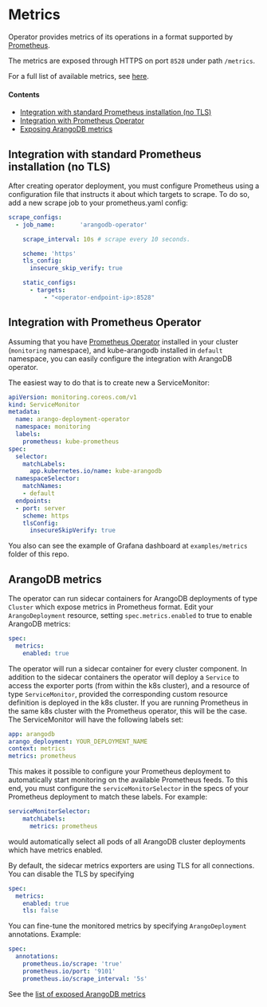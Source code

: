 # Metrics

Operator provides metrics of its operations in a format supported by [Prometheus](https://prometheus.io/).

The metrics are exposed through HTTPS on port `8528` under path `/metrics`.

For a full list of available metrics, see [here](./../generated/metrics/README.md).

#### Contents
- [Integration with standard Prometheus installation (no TLS)](#Integration-with-standard-Prometheus-installation-no-TLS)
- [Integration with Prometheus Operator](#Integration-with-Prometheus-Operator)
- [Exposing ArangoDB metrics](#ArangoDB-metrics)


## Integration with standard Prometheus installation (no TLS)

After creating operator deployment, you must configure Prometheus using a configuration file that instructs it
about which targets to scrape.
To do so, add a new scrape job to your prometheus.yaml config:
```yaml
scrape_configs:
  - job_name:       'arangodb-operator'

    scrape_interval: 10s # scrape every 10 seconds.

    scheme: 'https'
    tls_config:
      insecure_skip_verify: true

    static_configs:
      - targets:
          - "<operator-endpoint-ip>:8528"
```

## Integration with Prometheus Operator

Assuming that you have [Prometheus Operator](https://prometheus-operator.dev/) installed in your cluster (`monitoring` namespace),
and kube-arangodb installed in `default` namespace, you can easily configure the integration with ArangoDB operator.

The easiest way to do that is to create new a ServiceMonitor:
```yaml
apiVersion: monitoring.coreos.com/v1
kind: ServiceMonitor
metadata:
  name: arango-deployment-operator
  namespace: monitoring
  labels:
    prometheus: kube-prometheus
spec:
  selector:
    matchLabels:
      app.kubernetes.io/name: kube-arangodb
  namespaceSelector:
    matchNames:
    - default
  endpoints:
  - port: server
    scheme: https
    tlsConfig:
      insecureSkipVerify: true
```

You also can see the example of Grafana dashboard at `examples/metrics` folder of this repo.



## ArangoDB metrics

The operator can run sidecar containers for ArangoDB deployments of type `Cluster` which expose metrics in Prometheus format.
Edit your `ArangoDeployment` resource, setting `spec.metrics.enabled` to true to enable ArangoDB metrics:
```yaml
spec:
  metrics:
    enabled: true
```

The operator will run a sidecar container for every cluster component.
In addition to the sidecar containers the operator will deploy a `Service` to access the exporter ports (from within the k8s cluster),
and a resource of type `ServiceMonitor`, provided the corresponding custom resource definition is deployed in the k8s cluster.
If you are running Prometheus in the same k8s cluster with the Prometheus operator, this will be the case.
The ServiceMonitor will have the following labels set:
```yaml
app: arangodb
arango_deployment: YOUR_DEPLOYMENT_NAME
context: metrics
metrics: prometheus
```
This makes it possible to configure your Prometheus deployment to automatically start monitoring on the available Prometheus feeds.
To this end, you must configure the `serviceMonitorSelector` in the specs of your Prometheus deployment to match these labels. For example:
```yaml
serviceMonitorSelector:
    matchLabels:
      metrics: prometheus
```
would automatically select all pods of all ArangoDB cluster deployments which have metrics enabled.

By default, the sidecar metrics exporters are using TLS for all connections. You can disable the TLS by specifying
```yaml
spec:
  metrics:
    enabled: true
    tls: false
```

You can fine-tune the monitored metrics by specifying `ArangoDeployment` annotations. Example:
```yaml
spec:
  annotations:
    prometheus.io/scrape: 'true'
    prometheus.io/port: '9101'
    prometheus.io/scrape_interval: '5s'
```

See the [list of exposed ArangoDB metrics](https://www.arangodb.com/docs/stable/http/administration-and-monitoring-metrics.html#list-of-exposed-metrics)
